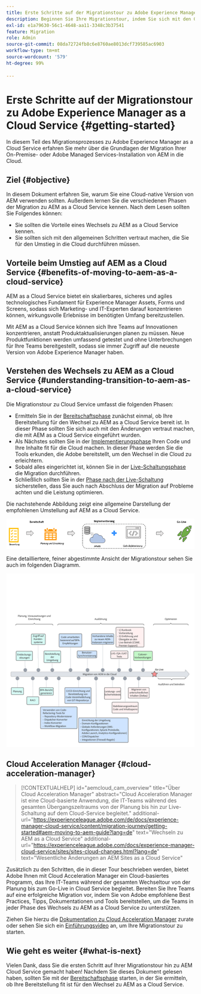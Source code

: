 ```yaml
---
title: Erste Schritte auf der Migrationstour zu Adobe Experience Manager as a Cloud Service
description: Beginnen Sie Ihre Migrationstour, indem Sie sich mit den Grundlagen des Umstiegs auf Adobe Experience Manager as a Cloud Service vertraut machen.
exl-id: e1a79630-56c1-4648-aa11-3348c3b37541
feature: Migration
role: Admin
source-git-commit: 08da72724fb8c6e8760ae8013dcf739585ac6903
workflow-type: tm+mt
source-wordcount: '579'
ht-degree: 99%

---
```


# Erste Schritte auf der Migrationstour zu Adobe Experience Manager as a Cloud Service {#getting-started}

In diesem Teil des Migrationsprozesses zu Adobe Experience Manager as a Cloud Service erfahren Sie mehr über die Grundlagen der Migration Ihrer On-Premise- oder Adobe Managed Services-Installation von AEM in die Cloud.

## Ziel {#objective}

In diesem Dokument erfahren Sie, warum Sie eine Cloud-native Version von AEM verwenden sollten. Außerdem lernen Sie die verschiedenen Phasen der Migration zu AEM as a Cloud Service kennen. Nach dem Lesen sollten Sie Folgendes können:

* Sie sollten die Vorteile eines Wechsels zu AEM as a Cloud Service kennen.
* Sie sollten sich mit den allgemeinen Schritten vertraut machen, die Sie für den Umstieg in die Cloud durchführen müssen.

## Vorteile beim Umstieg auf AEM as a Cloud Service {#benefits-of-moving-to-aem-as-a-cloud-service}

AEM as a Cloud Service bietet ein skalierbares, sicheres und agiles technologisches Fundament für Experience Manager Assets, Forms und Screens, sodass sich Marketing- und IT-Experten darauf konzentrieren können, wirkungsvolle Erlebnisse im benötigten Umfang bereitzustellen.

Mit AEM as a Cloud Service können sich Ihre Teams auf Innovationen konzentrieren, anstatt Produktaktualisierungen planen zu müssen. Neue Produktfunktionen werden umfassend getestet und ohne Unterbrechungen für Ihre Teams bereitgestellt, sodass sie immer Zugriff auf die neueste Version von Adobe Experience Manager haben.

## Verstehen des Wechsels zu AEM as a Cloud Service {#understanding-transition-to-aem-as-a-cloud-service}

Die Migrationstour zu Cloud Service umfasst die folgenden Phasen:

* Ermitteln Sie in der [Bereitschaftsphase](/help/journey-migration/readiness.md) zunächst einmal, ob Ihre Bereitstellung für den Wechsel zu AEM as a Cloud Service bereit ist. In dieser Phase sollten Sie sich auch mit den Änderungen vertraut machen, die mit AEM as a Cloud Service eingeführt wurden.
* Als Nächstes sollten Sie in der [Implementierungsphase](/help/journey-migration/implementation.md) Ihren Code und Ihre Inhalte fit für die Cloud machen. In dieser Phase werden Sie die Tools erkunden, die Adobe bereitstellt, um den Wechsel in die Cloud zu erleichtern.
* Sobald alles eingerichtet ist, können Sie in der [Live-Schaltungsphase](/help/journey-migration/go-live.md) die Migration durchführen.
* Schließlich sollten Sie in der [Phase nach der Live-Schaltung](/help/journey-migration/post-go-live.md) sicherstellen, dass Sie auch nach Abschluss der Migration auf Probleme achten und die Leistung optimieren.

Die nachstehende Abbildung zeigt eine allgemeine Darstellung der empfohlenen Umstellung auf AEM as a Cloud Service.

![Allgemeine Darstellung des empfohlenen Umstellungsablaufs zu AEM as a Cloud Service](/help/journey-migration/assets/move-aemcloud-process.png)

Eine detailliertere, feiner abgestimmte Ansicht der Migrationstour sehen Sie auch im folgenden Diagramm.

![Detaillierte, granulare Ansicht der Migrations-Tour](/help/journey-migration/assets/migration-process.png)

## Cloud Acceleration Manager {#cloud-acceleration-manager}

>[!CONTEXTUALHELP]
>id="aemcloud_cam_overview"
>title="Über Cloud Acceleration Manager"
>abstract="Cloud Acceleration Manager ist eine Cloud-basierte Anwendung, die IT-Teams während des gesamten Übergangszeitraums von der Planung bis hin zur Live-Schaltung auf dem Cloud-Service begleitet."
>additional-url="https://experienceleague.adobe.com/de/docs/experience-manager-cloud-service/content/migration-journey/getting-started#aem-moving-to-aem-guide?lang=de" text="Wechseln zu AEM as a Cloud Service"
>additional-url="https://experienceleague.adobe.com/docs/experience-manager-cloud-service/sites/sites-cloud-changes.html?lang=de" text="Wesentliche Änderungen an AEM Sites as a Cloud Service"

Zusätzlich zu den Schritten, die in dieser Tour beschrieben werden, bietet Adobe Ihnen mit Cloud Acceleration Manager ein Cloud-basiertes Programm, das Ihre IT-Teams während der gesamten Wechseltour von der Planung bis zum Go-Live in Cloud Service begleitet. Bereiten Sie Ihre Teams auf eine erfolgreiche Migration vor, indem Sie von Adobe empfohlene Best Practices, Tipps, Dokumentationen und Tools bereitstellen, um die Teams in jeder Phase des Wechsels zu AEM as a Cloud Service zu unterstützen.

Ziehen Sie hierzu die [Dokumentation zu Cloud Acceleration Manager](/help/journey-migration/cloud-acceleration-manager/using-cam/getting-started-cam.md) zurate oder sehen Sie sich ein [Einführungsvideo](https://experienceleague.adobe.com/de/playlists/experience-manager-all-move-to-cloud-service#dashboard/learning) an, um Ihre Migrationstour zu starten.

## Wie geht es weiter {#what-is-next}

Vielen Dank, dass Sie die ersten Schritt auf Ihrer Migrationstour hin zu AEM Cloud Service gemacht haben! Nachdem Sie dieses Dokument gelesen haben, sollten Sie mit der [Bereitschaftsphase](/help/journey-migration/readiness.md) starten, in der Sie ermitteln, ob Ihre Bereitstellung fit ist für den Wechsel zu AEM as a Cloud Service.
